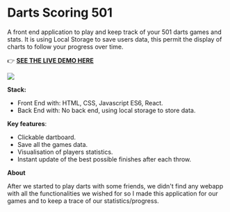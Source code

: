 # Darts Scoring 501

A front end application to play and keep track of your 501 darts games and stats. 
It is using Local Storage to save users data, this permit the display of charts to follow your progress over time.

:point_right: **<a href="https://blondeaujulien.github.io/dart-scoring/">SEE THE LIVE DEMO HERE</a>** <br />
  
<img src="/readmeImg/scoringdartspresentation.gif">

**Stack:** 
* Front End with: HTML, CSS, Javascript ES6, React.
* Back End with: No back end, using local storage to store data.

**Key features**:
 * Clickable dartboard.
 * Save all the games data.
 * Visualisation of players statistics.
 * Instant update of the best possible finishes after each throw.

**About**

After we started to play darts with some friends, we didn't find any webapp with all the functionalities we wished for so I made this application for our games and to keep a trace of our statistics/progress. 
